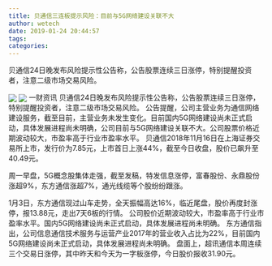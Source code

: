 ```yaml
---
title: 贝通信三连板提示风险：目前与5G网络建设关联不大
author: wetech
date: 2019-01-24 20:44:57
tags: 
categories: 
---
```

贝通信24日晚发布风险提示性公告称，公告股票连续三日涨停，特别提醒投资者，注意二级市场交易风险。
<!-- more -->
<img align="center" border="0" src="https://imgcdn.yicai.com/uppics/images/2019/01/e5ca5c9d3ca3c14ef0014b48105968d8.jpg" />
<img align="center" border="0" src="https://imgcdn.yicai.com/uppics/images/2019/01/a20348a0d18833dac6ba625f37c3669a.jpg" />
一财资讯
贝通信24日晚发布风险提示性公告称，公告股票连续三日涨停，特别提醒投资者，注意二级市场交易风险。
公告提醒，公司主营业务为通信网络建设服务，截至目前，主营业务未发生变化。目前国内5G网络建设尚未正式启动，具体发展进程尚未明确，公司目前与5G网络建设关联不大。公司股票价格近期波动较大，市盈率高于行业市盈率水平。
贝通信2018年11月16日在上海证券交易所上市，发行价为7.85元，上市首日上涨44%，截至今日收盘，股价已飙升至40.49元。
 
 
 
 
周一早盘，5G概念股集体走强，截至发稿，特发信息涨停，富春股份、永鼎股份涨超9%，东方通信涨超7%，通光线缆等个股纷纷跟涨。
1月3日，东方通信现过山车走势，全天振幅高达16%，临近尾盘，股价再度封涨停，报13.88元，走出7天6板的行情。
公司股价近期波动较大，市盈率高于行业市盈率水平。国内5G网络建设尚未正式启动，具体发展进程尚未明确。
东方通信指出，公司信息通信技术服务与运营产业2017年的营业收入占比为22%，目前国内5G网络建设尚未正式启动，具体发展进程尚未明确。
盘面上，超讯通信本周连续三个交易日涨停，其中昨天和今天为一字板涨停，今日股价报收31.90元。
